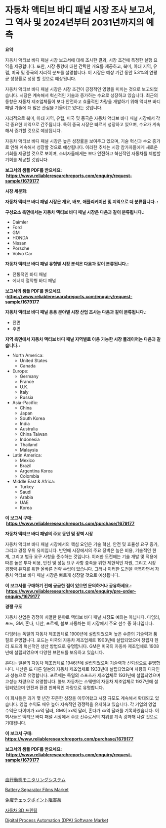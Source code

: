 <p><h1>자동차 액티브 바디 패널 시장 조사 보고서, 그 역사 및 2024년부터 2031년까지의 예측</h1></p><p><strong>요약</strong></p>
<p><p>자동차 액티브 바디 패널 시장 보고서에 대해 조사한 결과, 시장 조건에 특정한 실행 요약을 제공합니다. 또한, 시장 동향에 대한 간략한 개요를 제공하고, 북미, 아태 지역, 유럽, 미국 및 중국의 지리적 분포를 설명합니다. 이 시장은 예상 기간 동안 5.3%의 연평균 성장률로 성장 할 것으로 예상됩니다.</p><p>자동차 액티브 바디 패널 시장은 시장 조건이 긍정적인 영향을 미치는 것으로 보고되었습니다. 시장은 계속해서 혁신적인 기술과 증가하는 수요로 성장하고 있습니다. 최근의 동향은 자동차 제조업체들이 보다 안전하고 효율적인 차량을 개발하기 위해 액티브 바디 패널 기술에 더 많은 관심을 기울이고 있다는 것입니다.</p><p>지리적으로 북미, 아태 지역, 유럽, 미국 및 중국은 자동차 액티브 바디 패널 시장에서 각각 중요한 지역으로 간주됩니다. 특히 중국 시장은 빠르게 성장하고 있으며, 수요가 계속해서 증가할 것으로 예상됩니다.</p><p>자동차 액티브 바디 패널 시장은 높은 성장률을 보여주고 있으며, 기술 혁신과 수요 증가로 인해 계속해서 성장할 것으로 예상됩니다. 이러한 추세는 시장 참가자들에게 새로운 기회를 제공할 것으로 보이며, 소비자들에게는 보다 안전하고 혁신적인 자동차를 체험할 기회를 제공할 것입니다.</p></p>
<p><strong>보고서의 샘플 PDF를 받으세요: &nbsp;<a href="https://www.reliableresearchreports.com/enquiry/request-sample/1679177">https://www.reliableresearchreports.com/enquiry/request-sample/1679177</a></strong></p>
<p><strong>시장 세분화:</strong></p>
<p><strong> 자동차 액티브 바디 패널 시장은 개요, 배포, 애플리케이션 및 지역으로 더 분류됩니다. :</strong></p>
<p><strong>구성요소 측면에서는 자동차 액티브 바디 패널 시장은 다음과 같이 분류됩니다.:</strong></p>
<p><ul><li>Daimler</li><li>Ford</li><li>GM</li><li>HONDA</li><li>Nissan</li><li>Porsche</li><li>Volvo Car</li></ul></p>
<p><strong> 자동차 액티브 바디 패널 유형별 시장 분석은 다음과 같이 분류됩니다.:</strong></p>
<p><ul><li>전통적인 바디 패널</li><li>에너지 절약형 바디 패널</li></ul></p>
<p><strong>보고서의 샘플 PDF를 받으세요 :<a href="https://www.reliableresearchreports.com/enquiry/request-sample/1679177">https://www.reliableresearchreports.com/enquiry/request-sample/1679177</a></strong></p>
<p><strong> 자동차 액티브 바디 패널 응용 분야별 시장 산업 조사는 다음과 같이 분류됩니다.:</strong></p>
<p><ul><li>전면</li><li>후면</li></ul></p>
<p><strong>지역 측면에서 자동차 액티브 바디 패널 지역별로 이용 가능한 시장 플레이어는 다음과 같습니다.:</strong></p>
<p><ul>
    <li>
        North America:
        <ul>
            <li>United States</li>
            <li>Canada</li>
        </ul>
    </li>
    <li>
        Europe:
        <ul>
            <li>Germany</li>
            <li>France</li>
            <li>U.K.</li>
            <li>Italy</li>
            <li>Russia</li>
        </ul>
    </li>
    <li>
        Asia-Pacific:
        <ul>
            <li>China</li>
            <li>Japan</li>
            <li>South Korea</li>
            <li>India</li>
            <li>Australia</li>
            <li>China Taiwan</li>
            <li>Indonesia</li>
            <li>Thailand</li>
            <li>Malaysia</li>
        </ul>
    </li>
    <li>
        Latin America:
        <ul>
            <li>Mexico</li>
            <li>Brazil</li>
            <li>Argentina Korea</li>
            <li>Colombia</li>
        </ul>
    </li>
    <li>
        Middle East & Africa:
        <ul>
            <li>Turkey</li>
            <li>Saudi</li>
            <li>Arabia</li>
            <li>UAE</li>
            <li>Korea</li>
        </ul>
    </li>
    </ul></p>
<p><strong>이 보고서 구매: &nbsp;<a href="https://www.reliableresearchreports.com/purchase/1679177">https://www.reliableresearchreports.com/purchase/1679177</a></strong></p>
<p><strong>자동차 액티브 바디 패널의 주요 동인 및 장벽 시장</strong></p>
<p><p>자동차 액티브 바디 패널 시장에서의 핵심 요인은 기술 혁신, 안전 및 효율성 요구 증가, 그리고 경쟁 우위 유지입니다. 반면에 시장에서의 주요 장벽은 높은 비용, 기술적인 한계, 그리고 법규 요구 사항을 준수하는 것입니다. 이러한 도전에는 기술 개발 및 적용에 따른 높은 투자 비용, 안전 및 성능 요구 사항 충족을 위한 제한적인 자원, 그리고 시장 경쟁력 유지를 위한 올바른 전략 수립이 있습니다. 그러나 이러한 도전을 극복하면서 자동차 액티브 바디 패널 시장은 빠르게 성장할 것으로 예상됩니다.</p></p>
<p><strong>이 보고서를 구매하기 전에 궁금한 점이 있으면 문의하거나 공유하세요.: &nbsp;<a href="https://www.reliableresearchreports.com/enquiry/pre-order-enquiry/1679177">https://www.reliableresearchreports.com/enquiry/pre-order-enquiry/1679177</a></strong></p>
<p><strong>경쟁 구도</strong></p>
<p><p>자동차 산업은 경쟁이 치열한 분야로 액티브 바디 패널 시장도 예외는 아닙니다. 다임러, 포드, GM, 혼다, 니산, 포르쉐, 볼보 자동차는 이 시장에서 주요 선수 중 하나입니다.</p><p>다임러는 독일의 자동차 제조업체로 1900년에 설립되었으며 높은 수준의 기술력과 품질로 유명합니다. 포드는 미국의 자동차 제조업체로 1903년에 설립되었으며 창립자 헨리 포드의 혁신적인 생산 방법으로 유명합니다. GM은 미국의 자동차 제조업체로 1908년에 설립되었으며 다양한 브랜드를 보유하고 있습니다.</p><p>혼다는 일본의 자동차 제조업체로 1946년에 설립되었으며 기술력과 신뢰성으로 유명합니다. 니산은 또 다른 일본의 자동차 제조업체로 1933년에 설립되었으며 차량의 디자인과 성능으로 유명합니다. 포르쉐는 독일의 스포츠카 제조업체로 1931년에 설립되었으며 고성능 차량으로 유명합니다. 볼보 자동차는 스웨덴의 자동차 제조업체로 1927년에 설립되었으며 안전과 환경 친화적인 차량으로 유명합니다.</p><p>이 회사들은 과거 몇 년간 꾸준한 성장을 이루어왔고 시장 규모도 계속해서 확대되고 있습니다. 영업 수익도 매우 높아 지속적인 경쟁력을 유지하고 있습니다. 각 기업의 영업 수익은 다이머가 xx억 달러, GM이 xx억 달러, 혼다가 xx억 달러를 기록하였습니다. 이 회사들은 액티브 바디 패널 시장에서 주요 선수로서의 지위를 계속 강화해 나갈 것으로 기대됩니다.</p></p>
<p><strong>이 보고서 구매: &nbsp; <a href="https://www.reliableresearchreports.com/purchase/1679177">https://www.reliableresearchreports.com/purchase/1679177</a></strong></p>
<p><strong>보고서의 샘플 PDF를 받으세요: &nbsp;<a href="https://www.reliableresearchreports.com/enquiry/request-sample/1679177">https://www.reliableresearchreports.com/enquiry/request-sample/1679177</a></strong><strong></strong></p>
<p>&nbsp;</p>
<p><p><a href="https://github.com/mreklxf44233/Market-Research-Report-List-1/blob/main/6063232193296.md">血行動態モニタリングシステム</a></p><p><a href="https://github.com/beatblasta/Market-Research-Report-List-2/blob/main/battery-separator-films-market.md">Battery Separator Films Market</a></p><p><a href="https://medium.com/@skylarreilly36/%E5%85%8D%E7%96%AB%E3%83%81%E3%82%A7%E3%83%83%E3%82%AF%E3%83%9D%E3%82%A4%E3%83%B3%E3%83%88%E9%98%BB%E5%AE%B3%E5%89%A4%E5%B8%82%E5%A0%B4-%E7%AB%B6%E4%BA%89%E5%88%86%E6%9E%90-%E5%B8%82%E5%A0%B4%E5%8B%95%E5%90%91-2031%E5%B9%B4%E3%81%BE%E3%81%A7%E3%81%AE%E4%BA%88%E6%B8%AC-e2d228e28024">免疫チェックポイント阻害薬</a></p><p><a href="https://github.com/oajzkywllm460/Market-Research-Report-List-1/blob/main/3150170193080.md">자동차 3D 프린팅</a></p><p><a href="https://issuu.com/reportprime-2/docs/digital-process-automation-dpa-software-market-siz">Digital Process Automation (DPA) Software Market</a></p></p>